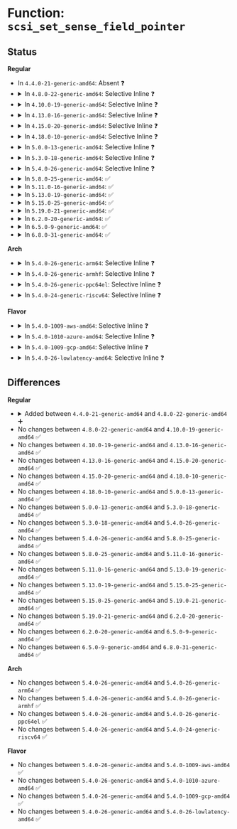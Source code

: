 # Function: <code>scsi_set_sense_field_pointer</code>

## Status
<b>Regular</b>
<ul>
<li>
In <code>4.4.0-21-generic-amd64</code>: Absent ❓
</li>
<li>
<details>
<summary>In <code>4.8.0-22-generic-amd64</code>: Selective Inline ❓</summary>

```c
int scsi_set_sense_field_pointer(u8 * buf, int buf_len, u16 fp, u8 bp, bool cd)
```

```json
{
  "name": "scsi_set_sense_field_pointer",
  "collision_type": "Unique Global",
  "inline_type": "Selective",
  "funcs": [
    {
      "addr": 18446744071585175616,
      "name": "scsi_set_sense_field_pointer",
      "external": true,
      "loc": "drivers/scsi/scsi_common.c:309",
      "file": "drivers/scsi/scsi_common.c",
      "inline": "not declared, inlined",
      "caller_inline": [],
      "caller_func": [
        "drivers/ata/libata-scsi.c:ata_scsi_mode_select_xlat",
        "drivers/ata/libata-scsi.c:ata_scsi_set_invalid_field"
      ]
    }
  ],
  "symbols": [
    {
      "addr": 18446744071585175616,
      "name": "scsi_set_sense_field_pointer",
      "section": ".text",
      "bind": "STB_GLOBAL",
      "size": 235
    }
  ]
}
```
</details>
</li>
<li>
<details>
<summary>In <code>4.10.0-19-generic-amd64</code>: Selective Inline ❓</summary>

```c
int scsi_set_sense_field_pointer(u8 * buf, int buf_len, u16 fp, u8 bp, bool cd)
```

```json
{
  "name": "scsi_set_sense_field_pointer",
  "collision_type": "Unique Global",
  "inline_type": "Selective",
  "funcs": [
    {
      "addr": 18446744071585370400,
      "name": "scsi_set_sense_field_pointer",
      "external": true,
      "loc": "drivers/scsi/scsi_common.c:309",
      "file": "drivers/scsi/scsi_common.c",
      "inline": "not declared, inlined",
      "caller_inline": [],
      "caller_func": [
        "drivers/ata/libata-scsi.c:ata_scsi_mode_select_xlat",
        "drivers/ata/libata-scsi.c:ata_scsi_set_invalid_field"
      ]
    }
  ],
  "symbols": [
    {
      "addr": 18446744071585370400,
      "name": "scsi_set_sense_field_pointer",
      "section": ".text",
      "bind": "STB_GLOBAL",
      "size": 235
    }
  ]
}
```
</details>
</li>
<li>
<details>
<summary>In <code>4.13.0-16-generic-amd64</code>: Selective Inline ❓</summary>

```c
int scsi_set_sense_field_pointer(u8 * buf, int buf_len, u16 fp, u8 bp, bool cd)
```

```json
{
  "name": "scsi_set_sense_field_pointer",
  "collision_type": "Unique Global",
  "inline_type": "Selective",
  "funcs": [
    {
      "addr": 18446744071585455408,
      "name": "scsi_set_sense_field_pointer",
      "external": true,
      "loc": "drivers/scsi/scsi_common.c:309",
      "file": "drivers/scsi/scsi_common.c",
      "inline": "not declared, inlined",
      "caller_inline": [],
      "caller_func": [
        "drivers/ata/libata-scsi.c:ata_scsi_mode_select_xlat",
        "drivers/ata/libata-scsi.c:ata_scsi_set_invalid_field"
      ]
    }
  ],
  "symbols": [
    {
      "addr": 18446744071585455408,
      "name": "scsi_set_sense_field_pointer",
      "section": ".text",
      "bind": "STB_GLOBAL",
      "size": 246
    }
  ]
}
```
</details>
</li>
<li>
<details>
<summary>In <code>4.15.0-20-generic-amd64</code>: Selective Inline ❓</summary>

```c
int scsi_set_sense_field_pointer(u8 * buf, int buf_len, u16 fp, u8 bp, bool cd)
```

```json
{
  "name": "scsi_set_sense_field_pointer",
  "collision_type": "Unique Global",
  "inline_type": "Selective",
  "funcs": [
    {
      "addr": 18446744071585886208,
      "name": "scsi_set_sense_field_pointer",
      "external": true,
      "loc": "drivers/scsi/scsi_common.c:310",
      "file": "drivers/scsi/scsi_common.c",
      "inline": "not declared, inlined",
      "caller_inline": [],
      "caller_func": [
        "drivers/ata/libata-scsi.c:ata_scsi_mode_select_xlat",
        "drivers/ata/libata-scsi.c:ata_scsi_set_invalid_field"
      ]
    }
  ],
  "symbols": [
    {
      "addr": 18446744071585886208,
      "name": "scsi_set_sense_field_pointer",
      "section": ".text",
      "bind": "STB_GLOBAL",
      "size": 273
    }
  ]
}
```
</details>
</li>
<li>
<details>
<summary>In <code>4.18.0-10-generic-amd64</code>: Selective Inline ❓</summary>

```c
int scsi_set_sense_field_pointer(u8 * buf, int buf_len, u16 fp, u8 bp, bool cd)
```

```json
{
  "name": "scsi_set_sense_field_pointer",
  "collision_type": "Unique Global",
  "inline_type": "Selective",
  "funcs": [
    {
      "addr": 18446744071586132784,
      "name": "scsi_set_sense_field_pointer",
      "external": true,
      "loc": "drivers/scsi/scsi_common.c:310",
      "file": "drivers/scsi/scsi_common.c",
      "inline": "not declared, inlined",
      "caller_inline": [],
      "caller_func": [
        "drivers/ata/libata-scsi.c:ata_scsi_mode_select_xlat",
        "drivers/ata/libata-scsi.c:ata_scsi_set_invalid_field"
      ]
    }
  ],
  "symbols": [
    {
      "addr": 18446744071586132784,
      "name": "scsi_set_sense_field_pointer",
      "section": ".text",
      "bind": "STB_GLOBAL",
      "size": 248
    }
  ]
}
```
</details>
</li>
<li>
<details>
<summary>In <code>5.0.0-13-generic-amd64</code>: Selective Inline ❓</summary>

```c
int scsi_set_sense_field_pointer(u8 * buf, int buf_len, u16 fp, u8 bp, bool cd)
```

```json
{
  "name": "scsi_set_sense_field_pointer",
  "collision_type": "Unique Global",
  "inline_type": "Selective",
  "funcs": [
    {
      "addr": 18446744071586311312,
      "name": "scsi_set_sense_field_pointer",
      "external": true,
      "loc": "drivers/scsi/scsi_common.c:310",
      "file": "drivers/scsi/scsi_common.c",
      "inline": "not declared, inlined",
      "caller_inline": [],
      "caller_func": [
        "drivers/ata/libata-scsi.c:ata_scsi_mode_select_xlat",
        "drivers/ata/libata-scsi.c:ata_scsi_set_invalid_field"
      ]
    }
  ],
  "symbols": [
    {
      "addr": 18446744071586311312,
      "name": "scsi_set_sense_field_pointer",
      "section": ".text",
      "bind": "STB_GLOBAL",
      "size": 248
    }
  ]
}
```
</details>
</li>
<li>
<details>
<summary>In <code>5.3.0-18-generic-amd64</code>: Selective Inline ❓</summary>

```c
int scsi_set_sense_field_pointer(u8 * buf, int buf_len, u16 fp, u8 bp, bool cd)
```

```json
{
  "name": "scsi_set_sense_field_pointer",
  "collision_type": "Unique Global",
  "inline_type": "Selective",
  "funcs": [
    {
      "addr": 18446744071586554752,
      "name": "scsi_set_sense_field_pointer",
      "external": true,
      "loc": "drivers/scsi/scsi_common.c:310",
      "file": "drivers/scsi/scsi_common.c",
      "inline": "not declared, inlined",
      "caller_inline": [],
      "caller_func": [
        "drivers/ata/libata-scsi.c:ata_scsi_mode_select_xlat",
        "drivers/ata/libata-scsi.c:ata_scsi_set_invalid_field"
      ]
    }
  ],
  "symbols": [
    {
      "addr": 18446744071586554752,
      "name": "scsi_set_sense_field_pointer",
      "section": ".text",
      "bind": "STB_GLOBAL",
      "size": 250
    }
  ]
}
```
</details>
</li>
<li>
<details>
<summary>In <code>5.4.0-26-generic-amd64</code>: Selective Inline ❓</summary>

```c
int scsi_set_sense_field_pointer(u8 * buf, int buf_len, u16 fp, u8 bp, bool cd)
```

```json
{
  "name": "scsi_set_sense_field_pointer",
  "collision_type": "Unique Global",
  "inline_type": "Selective",
  "funcs": [
    {
      "addr": 18446744071586701968,
      "name": "scsi_set_sense_field_pointer",
      "external": true,
      "loc": "drivers/scsi/scsi_common.c:310",
      "file": "drivers/scsi/scsi_common.c",
      "inline": "not declared, inlined",
      "caller_inline": [],
      "caller_func": [
        "drivers/ata/libata-scsi.c:ata_scsi_mode_select_xlat",
        "drivers/ata/libata-scsi.c:ata_scsi_set_invalid_field"
      ]
    }
  ],
  "symbols": [
    {
      "addr": 18446744071586701968,
      "name": "scsi_set_sense_field_pointer",
      "section": ".text",
      "bind": "STB_GLOBAL",
      "size": 250
    }
  ]
}
```
</details>
</li>
<li>
<details>
<summary>In <code>5.8.0-25-generic-amd64</code>: ✅</summary>

```c
int scsi_set_sense_field_pointer(u8 * buf, int buf_len, u16 fp, u8 bp, bool cd)
```

```json
{
  "name": "scsi_set_sense_field_pointer",
  "collision_type": "Unique Global",
  "inline_type": "No",
  "funcs": [
    {
      "addr": 18446744071587501744,
      "name": "scsi_set_sense_field_pointer",
      "external": true,
      "loc": "drivers/scsi/scsi_common.c:310",
      "file": "drivers/scsi/scsi_common.c",
      "inline": "seen, unknown",
      "caller_inline": [],
      "caller_func": [
        "drivers/ata/libata-scsi.c:ata_scsi_simulate",
        "drivers/ata/libata-scsi.c:ata_scsi_simulate",
        "drivers/ata/libata-scsi.c:ata_scsi_simulate",
        "drivers/ata/libata-scsi.c:ata_scsi_security_inout_xlat",
        "drivers/ata/libata-scsi.c:ata_scsi_security_inout_xlat",
        "drivers/ata/libata-scsi.c:ata_scsi_security_inout_xlat",
        "drivers/ata/libata-scsi.c:ata_scsi_mode_select_xlat",
        "drivers/ata/libata-scsi.c:ata_scsi_mode_select_xlat",
        "drivers/ata/libata-scsi.c:ata_scsi_zbc_out_xlat",
        "drivers/ata/libata-scsi.c:ata_scsi_zbc_in_xlat",
        "drivers/ata/libata-scsi.c:ata_scsi_write_same_xlat",
        "drivers/ata/libata-scsi.c:ata_scsi_pass_thru",
        "drivers/ata/libata-scsi.c:ata_scsiop_mode_sense",
        "drivers/ata/libata-scsi.c:ata_scsi_rw_xlat",
        "drivers/ata/libata-scsi.c:ata_scsi_verify_xlat",
        "drivers/ata/libata-scsi.c:ata_scsi_start_stop_xlat"
      ]
    }
  ],
  "symbols": [
    {
      "addr": 18446744071587501744,
      "name": "scsi_set_sense_field_pointer",
      "section": ".text",
      "bind": "STB_GLOBAL",
      "size": 246
    }
  ]
}
```
</details>
</li>
<li>
<details>
<summary>In <code>5.11.0-16-generic-amd64</code>: ✅</summary>

```c
int scsi_set_sense_field_pointer(u8 * buf, int buf_len, u16 fp, u8 bp, bool cd)
```

```json
{
  "name": "scsi_set_sense_field_pointer",
  "collision_type": "Unique Global",
  "inline_type": "No",
  "funcs": [
    {
      "addr": 18446744071587568592,
      "name": "scsi_set_sense_field_pointer",
      "external": true,
      "loc": "drivers/scsi/scsi_common.c:310",
      "file": "drivers/scsi/scsi_common.c",
      "inline": "seen, unknown",
      "caller_inline": [],
      "caller_func": [
        "drivers/ata/libata-scsi.c:ata_scsi_simulate",
        "drivers/ata/libata-scsi.c:ata_scsi_simulate",
        "drivers/ata/libata-scsi.c:ata_scsi_security_inout_xlat",
        "drivers/ata/libata-scsi.c:ata_scsi_security_inout_xlat",
        "drivers/ata/libata-scsi.c:ata_scsi_mode_select_xlat",
        "drivers/ata/libata-scsi.c:ata_scsi_mode_select_xlat",
        "drivers/ata/libata-scsi.c:ata_scsi_zbc_out_xlat",
        "drivers/ata/libata-scsi.c:ata_scsi_zbc_in_xlat",
        "drivers/ata/libata-scsi.c:ata_scsi_write_same_xlat",
        "drivers/ata/libata-scsi.c:ata_scsi_pass_thru",
        "drivers/ata/libata-scsi.c:ata_scsiop_mode_sense",
        "drivers/ata/libata-scsi.c:ata_scsi_rw_xlat",
        "drivers/ata/libata-scsi.c:ata_scsi_verify_xlat",
        "drivers/ata/libata-scsi.c:ata_scsi_start_stop_xlat"
      ]
    }
  ],
  "symbols": [
    {
      "addr": 18446744071587568592,
      "name": "scsi_set_sense_field_pointer",
      "section": ".text",
      "bind": "STB_GLOBAL",
      "size": 246
    }
  ]
}
```
</details>
</li>
<li>
<details>
<summary>In <code>5.13.0-19-generic-amd64</code>: ✅</summary>

```c
int scsi_set_sense_field_pointer(u8 * buf, int buf_len, u16 fp, u8 bp, bool cd)
```

```json
{
  "name": "scsi_set_sense_field_pointer",
  "collision_type": "Unique Global",
  "inline_type": "No",
  "funcs": [
    {
      "addr": 18446744071587449936,
      "name": "scsi_set_sense_field_pointer",
      "external": true,
      "loc": "drivers/scsi/scsi_common.c:310",
      "file": "drivers/scsi/scsi_common.c",
      "inline": "seen, unknown",
      "caller_inline": [],
      "caller_func": [
        "drivers/ata/libata-scsi.c:ata_scsi_simulate",
        "drivers/ata/libata-scsi.c:ata_scsi_simulate",
        "drivers/ata/libata-scsi.c:ata_scsi_security_inout_xlat",
        "drivers/ata/libata-scsi.c:ata_scsi_security_inout_xlat",
        "drivers/ata/libata-scsi.c:ata_scsi_mode_select_xlat",
        "drivers/ata/libata-scsi.c:ata_scsi_mode_select_xlat",
        "drivers/ata/libata-scsi.c:ata_scsi_zbc_out_xlat",
        "drivers/ata/libata-scsi.c:ata_scsi_zbc_in_xlat",
        "drivers/ata/libata-scsi.c:ata_scsi_write_same_xlat",
        "drivers/ata/libata-scsi.c:ata_scsi_pass_thru",
        "drivers/ata/libata-scsi.c:ata_scsiop_mode_sense",
        "drivers/ata/libata-scsi.c:ata_scsi_rw_xlat",
        "drivers/ata/libata-scsi.c:ata_scsi_verify_xlat",
        "drivers/ata/libata-scsi.c:ata_scsi_start_stop_xlat"
      ]
    }
  ],
  "symbols": [
    {
      "addr": 18446744071587449936,
      "name": "scsi_set_sense_field_pointer",
      "section": ".text",
      "bind": "STB_GLOBAL",
      "size": 245
    }
  ]
}
```
</details>
</li>
<li>
<details>
<summary>In <code>5.15.0-25-generic-amd64</code>: ✅</summary>

```c
int scsi_set_sense_field_pointer(u8 * buf, int buf_len, u16 fp, u8 bp, bool cd)
```

```json
{
  "name": "scsi_set_sense_field_pointer",
  "collision_type": "Unique Global",
  "inline_type": "No",
  "funcs": [
    {
      "addr": 18446744071588024288,
      "name": "scsi_set_sense_field_pointer",
      "external": true,
      "loc": "drivers/scsi/scsi_common.c:319",
      "file": "drivers/scsi/scsi_common.c",
      "inline": "seen, unknown",
      "caller_inline": [],
      "caller_func": [
        "drivers/ata/libata-scsi.c:ata_scsi_simulate",
        "drivers/ata/libata-scsi.c:ata_scsi_simulate",
        "drivers/ata/libata-scsi.c:ata_scsi_security_inout_xlat",
        "drivers/ata/libata-scsi.c:ata_scsi_security_inout_xlat",
        "drivers/ata/libata-scsi.c:ata_scsi_mode_select_xlat",
        "drivers/ata/libata-scsi.c:ata_scsi_mode_select_xlat",
        "drivers/ata/libata-scsi.c:ata_scsi_zbc_out_xlat",
        "drivers/ata/libata-scsi.c:ata_scsi_zbc_in_xlat",
        "drivers/ata/libata-scsi.c:ata_scsi_write_same_xlat",
        "drivers/ata/libata-scsi.c:ata_scsi_pass_thru",
        "drivers/ata/libata-scsi.c:ata_scsiop_mode_sense",
        "drivers/ata/libata-scsi.c:ata_scsi_rw_xlat",
        "drivers/ata/libata-scsi.c:ata_scsi_verify_xlat",
        "drivers/ata/libata-scsi.c:ata_scsi_start_stop_xlat"
      ]
    }
  ],
  "symbols": [
    {
      "addr": 18446744071588024288,
      "name": "scsi_set_sense_field_pointer",
      "section": ".text",
      "bind": "STB_GLOBAL",
      "size": 245
    }
  ]
}
```
</details>
</li>
<li>
<details>
<summary>In <code>5.19.0-21-generic-amd64</code>: ✅</summary>

```c
int scsi_set_sense_field_pointer(u8 * buf, int buf_len, u16 fp, u8 bp, bool cd)
```

```json
{
  "name": "scsi_set_sense_field_pointer",
  "collision_type": "Unique Global",
  "inline_type": "No",
  "funcs": [
    {
      "addr": 18446744071589386384,
      "name": "scsi_set_sense_field_pointer",
      "external": true,
      "loc": "drivers/scsi/scsi_common.c:319",
      "file": "drivers/scsi/scsi_common.c",
      "inline": "seen, unknown",
      "caller_inline": [],
      "caller_func": [
        "drivers/ata/libata-scsi.c:ata_scsi_simulate",
        "drivers/ata/libata-scsi.c:ata_scsi_simulate",
        "drivers/ata/libata-scsi.c:ata_scsi_security_inout_xlat",
        "drivers/ata/libata-scsi.c:ata_scsi_security_inout_xlat",
        "drivers/ata/libata-scsi.c:ata_scsi_mode_select_xlat",
        "drivers/ata/libata-scsi.c:ata_scsi_mode_select_xlat",
        "drivers/ata/libata-scsi.c:ata_scsi_zbc_out_xlat",
        "drivers/ata/libata-scsi.c:ata_scsi_write_same_xlat",
        "drivers/ata/libata-scsi.c:ata_scsi_pass_thru",
        "drivers/ata/libata-scsi.c:ata_scsiop_mode_sense",
        "drivers/ata/libata-scsi.c:ata_scsi_rw_xlat",
        "drivers/ata/libata-scsi.c:ata_scsi_verify_xlat",
        "drivers/ata/libata-scsi.c:ata_scsi_start_stop_xlat"
      ]
    }
  ],
  "symbols": [
    {
      "addr": 18446744071589386384,
      "name": "scsi_set_sense_field_pointer",
      "section": ".text",
      "bind": "STB_GLOBAL",
      "size": 251
    }
  ]
}
```
</details>
</li>
<li>
<details>
<summary>In <code>6.2.0-20-generic-amd64</code>: ✅</summary>

```c
int scsi_set_sense_field_pointer(u8 * buf, int buf_len, u16 fp, u8 bp, bool cd)
```

```json
{
  "name": "scsi_set_sense_field_pointer",
  "collision_type": "Unique Global",
  "inline_type": "No",
  "funcs": [
    {
      "addr": 18446744071590958976,
      "name": "scsi_set_sense_field_pointer",
      "external": true,
      "loc": "drivers/scsi/scsi_common.c:319",
      "file": "drivers/scsi/scsi_common.c",
      "inline": "seen, unknown",
      "caller_inline": [],
      "caller_func": [
        "drivers/ata/libata-scsi.c:ata_scsi_simulate",
        "drivers/ata/libata-scsi.c:ata_scsi_simulate",
        "drivers/ata/libata-scsi.c:ata_scsi_security_inout_xlat",
        "drivers/ata/libata-scsi.c:ata_scsi_security_inout_xlat",
        "drivers/ata/libata-scsi.c:ata_scsi_mode_select_xlat",
        "drivers/ata/libata-scsi.c:ata_scsi_mode_select_xlat",
        "drivers/ata/libata-scsi.c:ata_scsi_zbc_out_xlat",
        "drivers/ata/libata-scsi.c:ata_scsi_zbc_in_xlat",
        "drivers/ata/libata-scsi.c:ata_scsi_write_same_xlat",
        "drivers/ata/libata-scsi.c:ata_scsi_pass_thru",
        "drivers/ata/libata-scsi.c:ata_scsiop_mode_sense",
        "drivers/ata/libata-scsi.c:ata_scsi_rw_xlat",
        "drivers/ata/libata-scsi.c:ata_scsi_verify_xlat",
        "drivers/ata/libata-scsi.c:ata_scsi_start_stop_xlat"
      ]
    }
  ],
  "symbols": [
    {
      "addr": 18446744071590958976,
      "name": "scsi_set_sense_field_pointer",
      "section": ".text",
      "bind": "STB_GLOBAL",
      "size": 251
    }
  ]
}
```
</details>
</li>
<li>
<details>
<summary>In <code>6.5.0-9-generic-amd64</code>: ✅</summary>

```c
int scsi_set_sense_field_pointer(u8 * buf, int buf_len, u16 fp, u8 bp, bool cd)
```

```json
{
  "name": "scsi_set_sense_field_pointer",
  "collision_type": "Unique Global",
  "inline_type": "No",
  "funcs": [
    {
      "addr": 18446744071591303376,
      "name": "scsi_set_sense_field_pointer",
      "external": true,
      "loc": "drivers/scsi/scsi_common.c:361",
      "file": "drivers/scsi/scsi_common.c",
      "inline": "seen, unknown",
      "caller_inline": [],
      "caller_func": [
        "drivers/ata/libata-scsi.c:ata_scsi_simulate",
        "drivers/ata/libata-scsi.c:ata_scsi_simulate",
        "drivers/ata/libata-scsi.c:ata_scsi_security_inout_xlat",
        "drivers/ata/libata-scsi.c:ata_scsi_security_inout_xlat",
        "drivers/ata/libata-scsi.c:ata_scsi_mode_select_xlat",
        "drivers/ata/libata-scsi.c:ata_scsi_mode_select_xlat",
        "drivers/ata/libata-scsi.c:ata_scsi_zbc_out_xlat",
        "drivers/ata/libata-scsi.c:ata_scsi_zbc_in_xlat",
        "drivers/ata/libata-scsi.c:ata_scsi_write_same_xlat",
        "drivers/ata/libata-scsi.c:ata_scsi_pass_thru",
        "drivers/ata/libata-scsi.c:ata_scsiop_mode_sense",
        "drivers/ata/libata-scsi.c:ata_scsi_rw_xlat",
        "drivers/ata/libata-scsi.c:ata_scsi_verify_xlat",
        "drivers/ata/libata-scsi.c:ata_scsi_start_stop_xlat"
      ]
    }
  ],
  "symbols": [
    {
      "addr": 18446744071591303376,
      "name": "scsi_set_sense_field_pointer",
      "section": ".text",
      "bind": "STB_GLOBAL",
      "size": 249
    }
  ]
}
```
</details>
</li>
<li>
<details>
<summary>In <code>6.8.0-31-generic-amd64</code>: ✅</summary>

```c
int scsi_set_sense_field_pointer(u8 * buf, int buf_len, u16 fp, u8 bp, bool cd)
```

```json
{
  "name": "scsi_set_sense_field_pointer",
  "collision_type": "Unique Global",
  "inline_type": "No",
  "funcs": [
    {
      "addr": 18446744071591651584,
      "name": "scsi_set_sense_field_pointer",
      "external": true,
      "loc": "drivers/scsi/scsi_common.c:361",
      "file": "drivers/scsi/scsi_common.c",
      "inline": "seen, unknown",
      "caller_inline": [],
      "caller_func": [
        "drivers/ata/libata-scsi.c:ata_scsi_simulate",
        "drivers/ata/libata-scsi.c:ata_scsi_simulate",
        "drivers/ata/libata-scsi.c:ata_scsi_security_inout_xlat",
        "drivers/ata/libata-scsi.c:ata_scsi_security_inout_xlat",
        "drivers/ata/libata-scsi.c:ata_scsi_mode_select_xlat",
        "drivers/ata/libata-scsi.c:ata_scsi_mode_select_xlat",
        "drivers/ata/libata-scsi.c:ata_scsi_zbc_out_xlat",
        "drivers/ata/libata-scsi.c:ata_scsi_zbc_in_xlat",
        "drivers/ata/libata-scsi.c:ata_scsi_write_same_xlat",
        "drivers/ata/libata-scsi.c:ata_scsi_pass_thru",
        "drivers/ata/libata-scsi.c:ata_scsiop_mode_sense",
        "drivers/ata/libata-scsi.c:ata_scsi_rw_xlat",
        "drivers/ata/libata-scsi.c:ata_scsi_verify_xlat",
        "drivers/ata/libata-scsi.c:ata_scsi_start_stop_xlat"
      ]
    }
  ],
  "symbols": [
    {
      "addr": 18446744071591651584,
      "name": "scsi_set_sense_field_pointer",
      "section": ".text",
      "bind": "STB_GLOBAL",
      "size": 249
    }
  ]
}
```
</details>
</li>
</ul>
<b>Arch</b>
<ul>
<li>
<details>
<summary>In <code>5.4.0-26-generic-arm64</code>: Selective Inline ❓</summary>

```c
int scsi_set_sense_field_pointer(u8 * buf, int buf_len, u16 fp, u8 bp, bool cd)
```

```json
{
  "name": "scsi_set_sense_field_pointer",
  "collision_type": "Unique Global",
  "inline_type": "Selective",
  "funcs": [
    {
      "addr": 18446603336499611960,
      "name": "scsi_set_sense_field_pointer",
      "external": true,
      "loc": "drivers/scsi/scsi_common.c:310",
      "file": "drivers/scsi/scsi_common.c",
      "inline": "not declared, inlined",
      "caller_inline": [],
      "caller_func": [
        "drivers/ata/libata-scsi.c:ata_scsi_mode_select_xlat"
      ]
    }
  ],
  "symbols": [
    {
      "addr": 18446603336499611960,
      "name": "scsi_set_sense_field_pointer",
      "section": ".text",
      "bind": "STB_GLOBAL",
      "size": 340
    }
  ]
}
```
</details>
</li>
<li>
<details>
<summary>In <code>5.4.0-26-generic-armhf</code>: Selective Inline ❓</summary>

```c
int scsi_set_sense_field_pointer(u8 * buf, int buf_len, u16 fp, u8 bp, bool cd)
```

```json
{
  "name": "scsi_set_sense_field_pointer",
  "collision_type": "Unique Global",
  "inline_type": "Selective",
  "funcs": [
    {
      "addr": 3232067344,
      "name": "scsi_set_sense_field_pointer",
      "external": true,
      "loc": "drivers/scsi/scsi_common.c:310",
      "file": "drivers/scsi/scsi_common.c",
      "inline": "not declared, inlined",
      "caller_inline": [],
      "caller_func": [
        "drivers/ata/libata-scsi.c:ata_scsi_mode_select_xlat",
        "drivers/ata/libata-scsi.c:ata_scsi_set_invalid_field"
      ]
    }
  ],
  "symbols": [
    {
      "addr": 3232067344,
      "name": "scsi_set_sense_field_pointer",
      "section": ".text",
      "bind": "STB_GLOBAL",
      "size": 248
    }
  ]
}
```
</details>
</li>
<li>
<details>
<summary>In <code>5.4.0-26-generic-ppc64el</code>: Selective Inline ❓</summary>

```c
int scsi_set_sense_field_pointer(u8 * buf, int buf_len, u16 fp, u8 bp, bool cd)
```

```json
{
  "name": "scsi_set_sense_field_pointer",
  "collision_type": "Unique Global",
  "inline_type": "Selective",
  "funcs": [
    {
      "addr": 13835058055292917728,
      "name": "scsi_set_sense_field_pointer",
      "external": true,
      "loc": "drivers/scsi/scsi_common.c:310",
      "file": "drivers/scsi/scsi_common.c",
      "inline": "not declared, inlined",
      "caller_inline": [],
      "caller_func": [
        "drivers/ata/libata-scsi.c:ata_scsi_mode_select_xlat",
        "drivers/ata/libata-scsi.c:ata_scsi_set_invalid_field"
      ]
    }
  ],
  "symbols": [
    {
      "addr": 13835058055292917728,
      "name": "scsi_set_sense_field_pointer",
      "section": ".text",
      "bind": "STB_GLOBAL",
      "size": 392
    }
  ]
}
```
</details>
</li>
<li>
<details>
<summary>In <code>5.4.0-24-generic-riscv64</code>: Selective Inline ❓</summary>

```c
int scsi_set_sense_field_pointer(u8 * buf, int buf_len, u16 fp, u8 bp, bool cd)
```

```json
{
  "name": "scsi_set_sense_field_pointer",
  "collision_type": "Unique Global",
  "inline_type": "Selective",
  "funcs": [
    {
      "addr": 18446743936276796906,
      "name": "scsi_set_sense_field_pointer",
      "external": true,
      "loc": "drivers/scsi/scsi_common.c:310",
      "file": "drivers/scsi/scsi_common.c",
      "inline": "not declared, inlined",
      "caller_inline": [],
      "caller_func": [
        "drivers/ata/libata-scsi.c:ata_scsi_mode_select_xlat",
        "drivers/ata/libata-scsi.c:ata_scsi_set_invalid_field"
      ]
    }
  ],
  "symbols": [
    {
      "addr": 18446743936276796906,
      "name": "scsi_set_sense_field_pointer",
      "section": ".text",
      "bind": "STB_GLOBAL",
      "size": 284
    }
  ]
}
```
</details>
</li>
</ul>
<b>Flavor</b>
<ul>
<li>
<details>
<summary>In <code>5.4.0-1009-aws-amd64</code>: Selective Inline ❓</summary>

```c
int scsi_set_sense_field_pointer(u8 * buf, int buf_len, u16 fp, u8 bp, bool cd)
```

```json
{
  "name": "scsi_set_sense_field_pointer",
  "collision_type": "Unique Global",
  "inline_type": "Selective",
  "funcs": [
    {
      "addr": 18446744071586392448,
      "name": "scsi_set_sense_field_pointer",
      "external": true,
      "loc": "drivers/scsi/scsi_common.c:310",
      "file": "drivers/scsi/scsi_common.c",
      "inline": "not declared, inlined",
      "caller_inline": [],
      "caller_func": [
        "drivers/ata/libata-scsi.c:ata_scsi_mode_select_xlat",
        "drivers/ata/libata-scsi.c:ata_scsi_set_invalid_field"
      ]
    }
  ],
  "symbols": [
    {
      "addr": 18446744071586392448,
      "name": "scsi_set_sense_field_pointer",
      "section": ".text",
      "bind": "STB_GLOBAL",
      "size": 250
    }
  ]
}
```
</details>
</li>
<li>
<details>
<summary>In <code>5.4.0-1010-azure-amd64</code>: Selective Inline ❓</summary>

```c
int scsi_set_sense_field_pointer(u8 * buf, int buf_len, u16 fp, u8 bp, bool cd)
```

```json
{
  "name": "scsi_set_sense_field_pointer",
  "collision_type": "Unique Global",
  "inline_type": "Selective",
  "funcs": [
    {
      "addr": 18446744071586233760,
      "name": "scsi_set_sense_field_pointer",
      "external": true,
      "loc": "drivers/scsi/scsi_common.c:310",
      "file": "drivers/scsi/scsi_common.c",
      "inline": "not declared, inlined",
      "caller_inline": [],
      "caller_func": [
        "drivers/ata/libata-scsi.c:ata_scsi_mode_select_xlat",
        "drivers/ata/libata-scsi.c:ata_scsi_set_invalid_field"
      ]
    }
  ],
  "symbols": [
    {
      "addr": 18446744071586233760,
      "name": "scsi_set_sense_field_pointer",
      "section": ".text",
      "bind": "STB_GLOBAL",
      "size": 250
    }
  ]
}
```
</details>
</li>
<li>
<details>
<summary>In <code>5.4.0-1009-gcp-amd64</code>: Selective Inline ❓</summary>

```c
int scsi_set_sense_field_pointer(u8 * buf, int buf_len, u16 fp, u8 bp, bool cd)
```

```json
{
  "name": "scsi_set_sense_field_pointer",
  "collision_type": "Unique Global",
  "inline_type": "Selective",
  "funcs": [
    {
      "addr": 18446744071586649936,
      "name": "scsi_set_sense_field_pointer",
      "external": true,
      "loc": "drivers/scsi/scsi_common.c:310",
      "file": "drivers/scsi/scsi_common.c",
      "inline": "not declared, inlined",
      "caller_inline": [],
      "caller_func": [
        "drivers/ata/libata-scsi.c:ata_scsi_mode_select_xlat",
        "drivers/ata/libata-scsi.c:ata_scsi_set_invalid_field"
      ]
    }
  ],
  "symbols": [
    {
      "addr": 18446744071586649936,
      "name": "scsi_set_sense_field_pointer",
      "section": ".text",
      "bind": "STB_GLOBAL",
      "size": 250
    }
  ]
}
```
</details>
</li>
<li>
<details>
<summary>In <code>5.4.0-26-lowlatency-amd64</code>: Selective Inline ❓</summary>

```c
int scsi_set_sense_field_pointer(u8 * buf, int buf_len, u16 fp, u8 bp, bool cd)
```

```json
{
  "name": "scsi_set_sense_field_pointer",
  "collision_type": "Unique Global",
  "inline_type": "Selective",
  "funcs": [
    {
      "addr": 18446744071586762480,
      "name": "scsi_set_sense_field_pointer",
      "external": true,
      "loc": "drivers/scsi/scsi_common.c:310",
      "file": "drivers/scsi/scsi_common.c",
      "inline": "not declared, inlined",
      "caller_inline": [],
      "caller_func": [
        "drivers/ata/libata-scsi.c:ata_scsi_mode_select_xlat",
        "drivers/ata/libata-scsi.c:ata_scsi_set_invalid_field"
      ]
    }
  ],
  "symbols": [
    {
      "addr": 18446744071586762480,
      "name": "scsi_set_sense_field_pointer",
      "section": ".text",
      "bind": "STB_GLOBAL",
      "size": 250
    }
  ]
}
```
</details>
</li>
</ul>

## Differences
<b>Regular</b>
<ul>
<li>
<details>
<summary>Added between <code>4.4.0-21-generic-amd64</code> and <code>4.8.0-22-generic-amd64</code> ➕</summary>

```c
int scsi_set_sense_field_pointer(u8 * buf, int buf_len, u16 fp, u8 bp, bool cd)
```
</details>
</li>
<li>
No changes between <code>4.8.0-22-generic-amd64</code> and <code>4.10.0-19-generic-amd64</code> ✅
</li>
<li>
No changes between <code>4.10.0-19-generic-amd64</code> and <code>4.13.0-16-generic-amd64</code> ✅
</li>
<li>
No changes between <code>4.13.0-16-generic-amd64</code> and <code>4.15.0-20-generic-amd64</code> ✅
</li>
<li>
No changes between <code>4.15.0-20-generic-amd64</code> and <code>4.18.0-10-generic-amd64</code> ✅
</li>
<li>
No changes between <code>4.18.0-10-generic-amd64</code> and <code>5.0.0-13-generic-amd64</code> ✅
</li>
<li>
No changes between <code>5.0.0-13-generic-amd64</code> and <code>5.3.0-18-generic-amd64</code> ✅
</li>
<li>
No changes between <code>5.3.0-18-generic-amd64</code> and <code>5.4.0-26-generic-amd64</code> ✅
</li>
<li>
No changes between <code>5.4.0-26-generic-amd64</code> and <code>5.8.0-25-generic-amd64</code> ✅
</li>
<li>
No changes between <code>5.8.0-25-generic-amd64</code> and <code>5.11.0-16-generic-amd64</code> ✅
</li>
<li>
No changes between <code>5.11.0-16-generic-amd64</code> and <code>5.13.0-19-generic-amd64</code> ✅
</li>
<li>
No changes between <code>5.13.0-19-generic-amd64</code> and <code>5.15.0-25-generic-amd64</code> ✅
</li>
<li>
No changes between <code>5.15.0-25-generic-amd64</code> and <code>5.19.0-21-generic-amd64</code> ✅
</li>
<li>
No changes between <code>5.19.0-21-generic-amd64</code> and <code>6.2.0-20-generic-amd64</code> ✅
</li>
<li>
No changes between <code>6.2.0-20-generic-amd64</code> and <code>6.5.0-9-generic-amd64</code> ✅
</li>
<li>
No changes between <code>6.5.0-9-generic-amd64</code> and <code>6.8.0-31-generic-amd64</code> ✅
</li>
</ul>
<b>Arch</b>
<ul>
<li>
No changes between <code>5.4.0-26-generic-amd64</code> and <code>5.4.0-26-generic-arm64</code> ✅
</li>
<li>
No changes between <code>5.4.0-26-generic-amd64</code> and <code>5.4.0-26-generic-armhf</code> ✅
</li>
<li>
No changes between <code>5.4.0-26-generic-amd64</code> and <code>5.4.0-26-generic-ppc64el</code> ✅
</li>
<li>
No changes between <code>5.4.0-26-generic-amd64</code> and <code>5.4.0-24-generic-riscv64</code> ✅
</li>
</ul>
<b>Flavor</b>
<ul>
<li>
No changes between <code>5.4.0-26-generic-amd64</code> and <code>5.4.0-1009-aws-amd64</code> ✅
</li>
<li>
No changes between <code>5.4.0-26-generic-amd64</code> and <code>5.4.0-1010-azure-amd64</code> ✅
</li>
<li>
No changes between <code>5.4.0-26-generic-amd64</code> and <code>5.4.0-1009-gcp-amd64</code> ✅
</li>
<li>
No changes between <code>5.4.0-26-generic-amd64</code> and <code>5.4.0-26-lowlatency-amd64</code> ✅
</li>
</ul>
